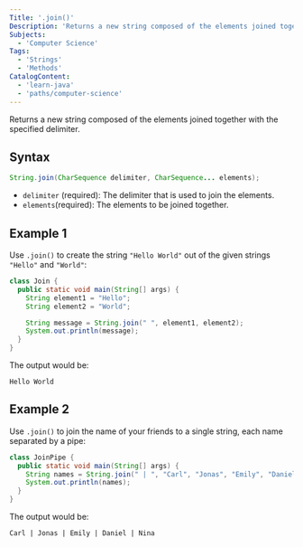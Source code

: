 ```yaml
---
Title: '.join()'
Description: 'Returns a new string composed of the elements joined together with the specified delimiter.'
Subjects:
  - 'Computer Science'
Tags:
  - 'Strings'
  - 'Methods'
CatalogContent:
  - 'learn-java'
  - 'paths/computer-science'
---
```


Returns a new string composed of the elements joined together with the specified delimiter.

## Syntax

```java
String.join(CharSequence delimiter, CharSequence... elements);
```

- `delimiter` (required): The delimiter that is used to join the elements.
- `elements`(required): The elements to be joined together.

## Example 1

Use `.join()` to create the string `"Hello World"` out of the given strings `"Hello"` and `"World"`:

```java
class Join {
  public static void main(String[] args) {
    String element1 = "Hello";
    String element2 = "World";

    String message = String.join(" ", element1, element2);
    System.out.println(message);
  }
}
```

The output would be:

```
Hello World
```

## Example 2

Use `.join()` to join the name of your friends to a single string, each name separated by a pipe:

```java
class JoinPipe {
  public static void main(String[] args) {
    String names = String.join(" | ", "Carl", "Jonas", "Emily", "Daniel", "Nina");
    System.out.println(names);
  }
}
```

The output would be:

```
Carl | Jonas | Emily | Daniel | Nina
```